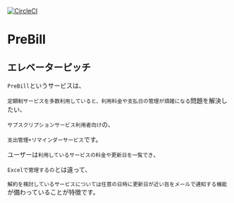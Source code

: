 [![CircleCI](https://circleci.com/gh/shoynoi/prebill/tree/master.svg?style=svg)](https://circleci.com/gh/shoynoi/prebill/tree/master)

# PreBill

## エレベーターピッチ

`PreBill`というサービスは、

`定額制サービスを多数利用していると、利用料金や支払日の管理が煩雑になる`問題を解決したい、

`サブスクリプションサービス利用者向け`の、

`支出管理+リマインダーサービス`です。

ユーザーは`利用しているサービスの料金や更新日を一覧でき`、

`Excelで管理するの`とは違って、

`解約を検討しているサービスについては任意の日時に更新日が近い旨をメールで通知する機能`が備わっていることが特徴です。
